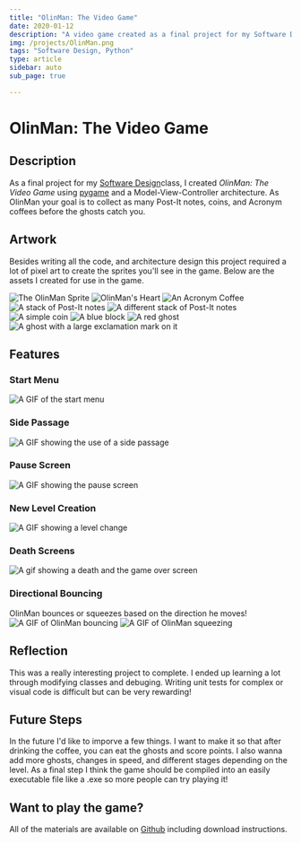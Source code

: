 ```yaml
--- 
title: "OlinMan: The Video Game"
date: 2020-01-12
description: "A video game created as a final project for my Software Design class"
img: /projects/OlinMan.png
tags: "Software Design, Python"
type: article
sidebar: auto
sub_page: true

---
```


# OlinMan: The Video Game


## Description

As a final project for my [Software Design](https://olin.smartcatalogiq.com/2020-21/Catalog/Courses-Credits-Hours/ENGR-Engineering/2000/ENGR2510)class, I created *OlinMan: The Video Game* using [pygame](https://www.pygame.org/news) and a Model-View-Controller architecture. As OlinMan your goal is to collect as many Post-It notes, coins, and Acronym coffees before the ghosts catch you.

## Artwork
Besides writing all the code, and architecture design this project required a lot of pixel art to create the sprites you'll see in the game. Below are the assets I created for use in the game.

![The OlinMan Sprite](./media/OlinMan/OM_Sprite.png)
![OlinMan's Heart](./media/OlinMan/OM_Life.png)
![An Acronym Coffee](./media/OlinMan/OM_Coffee.png)
![A stack of Post-It notes](./media/OlinMan/OM_Post_It.png)
![A different stack of Post-It notes](./media/OlinMan/OM_Post_It_Alt.png)
![A simple coin](./media/OlinMan/OM_Coin.png)
![A blue block](./media/OlinMan/OM_Wall.png)
![A red ghost](./media/OlinMan/OM_Red_Ghost.png)
![A ghost with a large exclamation mark on it](./media/OlinMan/OM_Frantic_Ghost.png)

## Features

### Start Menu
![A GIF of the start menu](./media/OlinMan/Start.gif)

### Side Passage
![A GIF showing the use of a side passage](./media/OlinMan/Sidepassage.gif)

### Pause Screen
![A GIF showing the pause screen](./media/OlinMan/Pause.gif)

### New Level Creation
![A GIF showing a level change](./media/OlinMan/NewLevel.gif)

### Death Screens
![A gif showing a death and the game over screen](./media/OlinMan/Death.gif)

### Directional Bouncing

OlinMan bounces or squeezes based on the direction he moves!
![A GIF of OlinMan bouncing](./media/OlinMan/Bounce.gif)
![A GIF of OlinMan squeezing](./media/OlinMan/Squeeze.gif)


## Reflection
This was a really interesting project to complete. I ended up learning a lot through modifying classes and debuging. Writing unit tests for complex or visual code is difficult but can be very rewarding!


## Future Steps
In the future I'd like to imporve a few things. I want to make it so that after drinking the coffee, you can eat the ghosts and score points. I also wanna add more ghosts, changes in speed, and different stages depending on the level. As a final step I think the game should be compiled into an easily executable file like a .exe so more people can try playing it!





## Want to play the game?

All of the materials are available on [Github](https://github.com/robingh42/OlinMan) including download instructions.